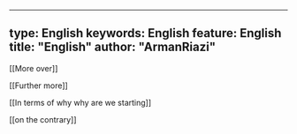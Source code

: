 
---

type:  English
keywords:  English
feature:  English
title: "English"
author: "ArmanRiazi"
---


[[More over]]

[[Further more]]

[[In terms of why why are we starting]]

[[on the contrary]]